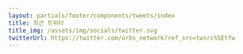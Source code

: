 ```yaml
---
layout: partials/footer/components/tweets/index
title: 최근 트위터
title_img: /assets/img/socials/twitter.svg
twitterUrl: https://twitter.com/orbs_network?ref_src=twsrc%5Etfw
---
```

